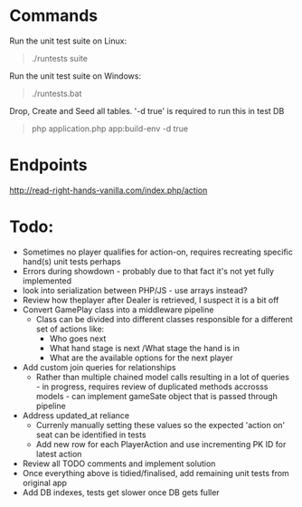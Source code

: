 # Commands

Run the unit test suite on Linux:

>./runtests suite

Run the unit test suite on Windows:

>./runtests.bat

Drop, Create and Seed all tables. '-d true' is required to run this in test DB

> php application.php app:build-env -d true

# Endpoints

http://read-right-hands-vanilla.com/index.php/action

# Todo:
- Sometimes no player qualifies for action-on, requires recreating specific hand(s) unit tests perhaps
- Errors during showdown - probably due to that fact it's not yet fully implemented
- look into serialization between PHP/JS - use arrays instead?
- Review how theplayer after Dealer is retrieved, I suspect it is a bit off
- Convert GamePlay class into a middleware pipeline
    - Class can be divided into different classes responsible for a different set of actions like:
        - Who goes next
        - What hand stage is next /What stage the hand is in
        - What are the available options for the next player
- Add custom join queries for relationships
    - Rather than multiple chained model calls resulting in a lot of queries - in progress, requires review of duplicated methods accrosss models - can implement gameSate object that is passed through pipeline
- Address updated_at reliance
    - Currenly manually setting these values so the expected 'action on' seat can be identified in tests
    - Add new row for each PlayerAction and use incrementing PK ID for latest action
- Review all TODO comments and implement solution
- Once everything above is tidied/finalised, add remaining unit tests from original app
- Add DB indexes, tests get slower once DB gets fuller

